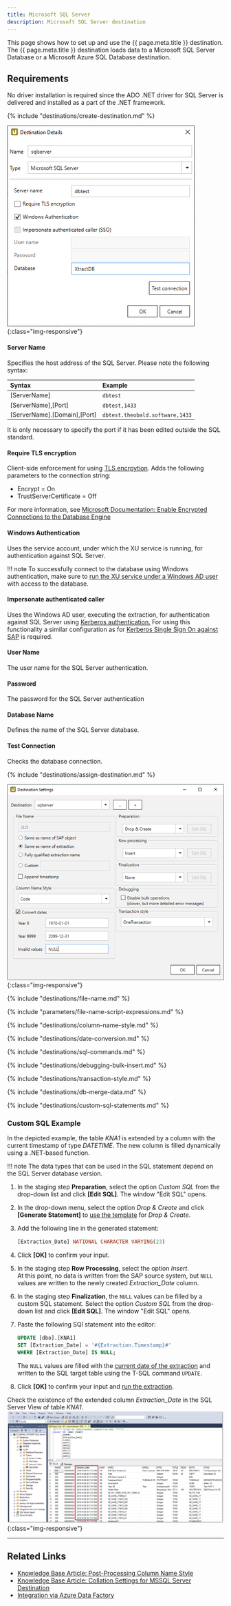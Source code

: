 ```yaml
---
title: Microsoft SQL Server
description: Microsoft SQL Server destination
---
```


This page shows how to set up and use the {{ page.meta.title }} destination. 
The {{ page.meta.title }} destination loads data to a Microsoft SQL Server Database or a Microsoft Azure SQL Database destination.

## Requirements

No driver installation is required since the ADO .NET driver for SQL Server is delivered and installed as a part of the .NET framework.

{% include "destinations/create-destination.md" %}

![Destination-Details](../../assets/images/xu/documentation/destinations/ms-sql/destination-details.png){:class="img-responsive"}

#### Server Name
Specifies the host address of the SQL Server. Please note the following syntax:

|Syntax | Example |
|:---|:---|
|[ServerName]| `dbtest`|
|[ServerName],[Port]| `dbtest,1433`|
|[ServerName].[Domain],[Port] |  `dbtest.theobald.software,1433`|

It is only necessary to specify the port if it has been edited outside the SQL standard.

#### Require TLS encryption
Client-side enforcement for using [TLS encrpytion](https://docs.microsoft.com/en-us/azure/sql-database/sql-database-connect-query#tls-considerations-for-sql-database-connectivity). 
Adds the following parameters to the connection string:

-  Encrypt = On
- TrustServerCertificate = Off

For more information, see [Microsoft Documentation: Enable Encrypted Connections to the Database Engine](https://docs.microsoft.com/en-us/sql/database-engine/configure-windows/enable-encrypted-connections-to-the-database-engine?view=sql-server-2017)

#### Windows Authentication
Uses the service account, under which the XU service is running, for authentication against SQL Server.

!!! note 
	To successfully connect to the database using Windows authentication, make sure to [run the XU service under a Windows AD user](../setup/service-account.md) with access to the database.

#### Impersonate authenticated caller
Uses the Windows AD user, executing the extraction, for authentication against SQL Server using [Kerberos authentication.](https://blogs.msdn.microsoft.com/sqlupdates/2014/12/05/sql-server-kerberos-and-spn-quick-reference/)
For using this functionality a similar configuration as for [Kerberos Single Sign On against SAP](../../knowledge-base/sso-with-kerberos-snc.md) is required.

#### User Name
The user name for the SQL Server authentication. 

#### Password
The password for the SQL Server authentication

#### Database Name
Defines the name of the SQL Server database.

#### Test Connection
Checks the database connection. 


{% include "destinations/assign-destination.md" %}

![Destination-settings](../../assets/images/xu/documentation/destinations/ms-sql/destination-settings.png){:class="img-responsive"}

{% include "destinations/file-name.md" %}

{% include "parameters/file-name-script-expressions.md" %}

{% include "destinations/column-name-style.md" %}

{% include "destinations/date-conversion.md" %}

{% include "destinations/sql-commands.md" %}

{% include "destinations/debugging-bulk-insert.md" %}

{% include "destinations/transaction-style.md" %} 

{% include "destinations/db-merge-data.md" %} 

{% include "destinations/custom-sql-statements.md" %} 


### Custom SQL Example
In the depicted example, the table *KNA1* is extended by a column with the current timestamp of type *DATETIME*.
The new column is filled dynamically using a .NET-based function. 

!!! note 
	The data types that can be used in the SQL statement depend on the SQL Server database version.

1. In the staging step **Preparation**, select the option *Custom SQL* from the drop-down list and click **[Edit SQL]**. The window "Edit SQL" opens.
2. In the drop-down menu, select the option *Drop & Create* and click **[Generate Statement]** to [use the template](#use-templates) for *Drop & Create*.
3. Add the following line in the generated statement: <br>
	```sql
	[Extraction_Date] NATIONAL CHARACTER VARYING(23)
	```
4. Click **[OK]** to confirm your input. <br>
5. In the staging step **Row Processing**, select the option *Insert*. <br>
At this point, no data is written from the SAP source system, but `NULL` values are written to the newly created *Extraction_Date* column.
6. In the staging step **Finalization**, the `NULL` values can be filled by a custom SQL statement. 
Select the option *Custom SQL* from the drop-down list and click **[Edit SQL]**.  The window "Edit SQL" opens.
7. Paste the following SQl statement into the editor:

	```sql
	UPDATE [dbo].[KNA1] 
	SET [Extraction_Date] = '#{Extraction.Timestamp}#' 
	WHERE [Extraction_Date] IS NULL;
	```

	The `NULL` values are filled with the [current date of the extraction](#use-script-expressions) and written to the SQL target table using the T-SQL command `UPDATE`. <br>
10. Click **[OK]** to confirm your input and [run the extraction](../execute-and-automate/run-an-extraction.md/#run-extractions-in-the-designer).

Check the existence of the extended column *Extraction_Date*  in the SQL Server View of table *KNA1*.<br>
![Custom_SQL_SQL_Server_Ausgabe](../../assets/images/xu/documentation/destinations/ms-sql/sql_server_extraction_date.png){:class="img-responsive"}

****

## Related Links

- [Knowledge Base Article: Post-Processing Column Name Style](../../knowledge-base/adjust-column-name-style.md)
- [Knowledge Base Article: Collation Settings for MSSQL Server Destination](../../knowledge-base/collation-sql-server.md)
- [Integration via Azure Data Factory](../execute-and-automate/call-via-etl.md#integration-via-azure-data-factory)

